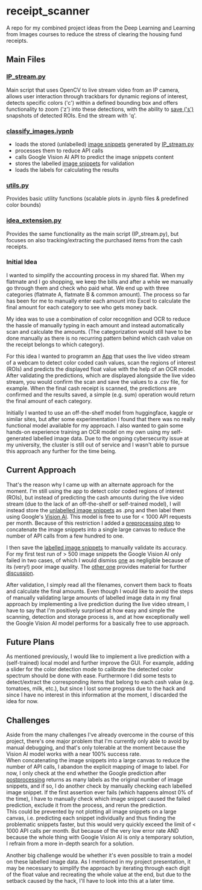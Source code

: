 # receipt_scanner
A repo for my combined project ideas from the Deep Learning and Learning from Images courses to reduce the stress of clearing the housing fund receipts.

## Main Files

### [IP_stream.py](https://github.com/Lucky-0ne/receipt_scanner/blob/main/main/scripts/IP_stream.py)
Main script that uses OpenCV to live stream video from an IP camera, allows user interaction through trackbars for dynamic regions of interest, detects specific colors ('c') within a defined bounding box and offers functionality to zoom ('z') into these detections, with the ability to [save ('s')](https://github.com/Lucky-0ne/receipt_scanner/tree/main/main/images/result_snippets) snapshots of detected ROIs. End the stream with 'q'.

### [classify_images.iypnb](https://github.com/Lucky-0ne/receipt_scanner/blob/main/main/scripts/classify_images.ipynb)
- loads the stored (unlabelled) [image snippets](https://github.com/Lucky-0ne/receipt_scanner/tree/main/main/images/result_snippets) generated by [IP_stream.py](https://github.com/Lucky-0ne/receipt_scanner/blob/main/main/scripts/IP_stream.py)
- processes them to reduce API calls
- calls Google Vision AI API to predict the image snippets content
- stores the labelled [image snippets](https://github.com/Lucky-0ne/receipt_scanner/tree/main/main/images/classified_snippets) for validation
- loads the labels for calculating the results

### [utils.py](https://github.com/Lucky-0ne/receipt_scanner/blob/main/main/scripts/utils.py)
Provides basic utility functions (scalable plots in .ipynb files & predefined color bounds)

### [idea_extension.py](https://github.com/Lucky-0ne/receipt_scanner/blob/main/main/scripts/idea_extension.py)
Provides the same functionality as the main script (IP_stream.py), but focuses on also tracking/extracting the purchased items from the cash receipts.

### Initial Idea
I wanted to simplify the accounting process in my shared flat. When my flatmate and I go shopping, we keep the bills and after a while we manually go through them and check who paid what. We end up with three categories (flatmate A, flatmate B & common amount). The process so far has been for me to manually enter each amount into Excel to calculate the final amount for each category to see who gets money back.  
  
My idea was to use a combination of color recognition and OCR to reduce the hassle of manually typing in each amount and instead automatically scan and calculate the amounts. (The categorization would still have to be done manually as there is no recurring pattern behind which cash value on the receipt belongs to which category).  
  
  
For this idea I wanted to programm an [App](https://github.com/Lucky-0ne/receipt_scanner/blob/main/main/scripts/IP_stream.py) that uses the live video stream of a webcam to detect color coded cash values, scan the regions of interest (ROIs) and predicts the displayed float value with the help of an OCR model. After validating the predictions, which are displayed alongside the live video stream, you would confirm the scan and save the values to a .csv file, for example. When the final cash receipt is scanned, the predictions are confirmed and the results saved, a simple (e.g. sum) operation would return the final amount of each category.  
  
Initially I wanted to use an off-the-shelf model from huggingface, kaggle or similar sites, but after some experimentation I found that there was no really functional model available for my approach. I also wanted to gain some hands-on experience training an OCR model on my own using my self-generated labelled image data. Due to the ongoing cybersecurity issue at my university, the cluster is still out of service and I wasn't able to pursue this approach any further for the time being.

## Current Approach
That's the reason why I came up with an alternate approach for the moment. I'm still using the app to detect color coded regions of interest (ROIs), but instead of predicting the cash amounts during the live video stream (due to the lack of an off-the-shelf or self-trained model), I will instead store the [unlabelled image snippets](https://github.com/Lucky-0ne/receipt_scanner/tree/main/main/images/result_snippets) as .png and then label them using Google's [Vision AI](https://console.cloud.google.com/marketplace/product/google/vision.googleapis.com). This model is free to use for < 1000 API requests per month. Because of this restriction I added a [preprocessing step](https://nbviewer.org/github/Lucky-0ne/test_nbviewer/blob/main/classify_images.ipynb#Compose-A-Large-Canvas-For-Reducing-API-Calls) to concatenate the image snippets into a single large canvas to reduce the number of API calls from a few hundred to one.  
  
I then save the [labelled image snippets](https://github.com/Lucky-0ne/receipt_scanner/tree/main/main/images/classified_snippets) to manually validate its accuracy. For my first test run of > 500 image snippets the Google Vision AI only failed in two cases, of which I would dismiss [one](https://github.com/Lucky-0ne/receipt_scanner/blob/main/main/images/result_snippets/orange/discarded/2024-03-27_10-56-16_orange_ROI_5.png) as negligible because of its (very!) poor image quality. The [other one](https://github.com/Lucky-0ne/receipt_scanner/blob/main/main/images/result_snippets/orange/discarded/2024-03-27_12-01-09_orange_ROI_10.png) provides material for further [discussion](#Challenges).  
  
After validation, I simply read all the filenames, convert them back to floats and calculate the final amounts. Even though I would like to avoid the steps of manually validating large amounts of labelled image data in my final approach by implementing a live prediction during the live video stream, I have to say that I'm positively surprised at how easy and simple the scanning, detection and storage process is, and at how exceptionally well the Google Vision AI model performs for a basically free to use approach.

## Future Plans
As mentioned previously, I would like to implement a live prediction with a (self-trained) local model and further improve the GUI. For example, adding a slider for the color detection mode to calibrate the detected color spectrum should be done with ease. Furthermore I did some tests to detect/extract the corresponding items that belong to each cash value (e.g. tomatoes, milk, etc.), but since I lost some progress due to the hack and since I have no interest in this information at the moment, I discarded the idea for now.

## Challenges
Aside from the many challenges I've already overcome in the course of this project, there's one major problem that I'm currently only able to avoid by manual debugging, and that's only tolerable at the moment because the Vision AI model works with a near 100% success rate.  
When concatenating the image snippets into a large canvas to reduce the number of API calls, I abandon the explicit mapping of image to label. For now, I only check at the end whether the Google prediction after [postprocessing](https://nbviewer.org/github/Lucky-0ne/test_nbviewer/blob/main/classify_images.ipynb#Post-Processing) returns as many labels as the original number of image snippets, and if so, I do another check by manually checking each labelled image snippet. If the first assertion ever fails (which happens almost 0% of the time), I have to manually check which image snippet caused the failed prediction, exclude it from the process, and rerun the prediction.  
This could be prevented by not plotting all image snippets on a large canvas, i.e. predicting each snippet individually and thus finding the problematic snippets faster, but this would very quickly exceed the limit of < 1000 API calls per month. But because of the very low error rate AND because the whole thing with Google Vision AI is only a temporary solution, I refrain from a more in-depth search for a solution.  
  
Another big challenge would be whether it's even possible to train a model on these labelled image data. As I mentioned in my project presentation, it may be necessary to simplify the approach by iterating through each digit of the float value and recreating the whole value at the end, but due to the setback caused by the hack, I'll have to look into this at a later time.
